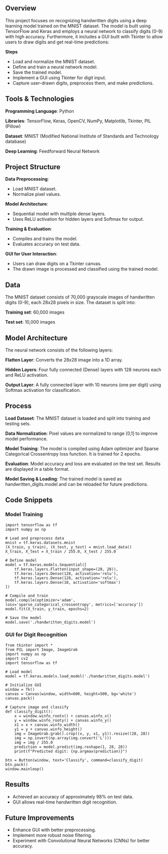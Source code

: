 ## Overview

This project focuses on recognizing handwritten digits using a deep learning model trained on the MNIST dataset. The model is built using TensorFlow and Keras and employs a neural network to classify digits (0-9) with high accuracy. Furthermore, it includes a GUI built with Tkinter to allow users to draw digits and get real-time predictions:

**Steps**
- Load and normalize the MNIST dataset.
- Define and train a neural network model.
- Save the trained model.
- Implement a GUI using Tkinter for digit input.
- Capture user-drawn digits, preprocess them, and make predictions.


## Tools & Technologies

**Programming Language**: Python

**Libraries**: TensorFlow, Keras, OpenCV, NumPy, Matplotlib, Tkinter, PIL (Pillow)

**Dataset**: MNIST (Modified National Institute of Standards and Technology database)

**Deep Learning**: Feedforward Neural Network

## Project Structure

**Data Preprocessing**:

- Load MNIST dataset.
- Normalize pixel values.

**Model Architecture**:

- Sequential model with multiple dense layers.
- Uses ReLU activation for hidden layers and Softmax for output.

**Training & Evaluation**:

- Compiles and trains the model.
- Evaluates accuracy on test data.

**GUI for User Interaction**:

- Users can draw digits on a Tkinter canvas.
- The drawn image is processed and classified using the trained model.



## Data

The MNIST dataset consists of 70,000 grayscale images of handwritten digits (0-9), each 28x28 pixels in size. The dataset is split into:

**Training set**: 60,000 images

**Test set**: 10,000 images

## Model Architecture

The neural network consists of the following layers:

**Flatten Layer**: Converts the 28x28 image into a 1D array.

**Hidden Layers**: Four fully connected (Dense) layers with 128 neurons each and ReLU activation.

**Output Layer**: A fully connected layer with 10 neurons (one per digit) using Softmax activation for classification.

## Process

**Load Dataset**: The MNIST dataset is loaded and split into training and testing sets.

**Data Normalization**: Pixel values are normalized to range [0,1] to improve model performance.

**Model Training**: The model is compiled using Adam optimizer and Sparse Categorical Crossentropy loss function.
It is trained for 2 epochs.

**Evaluation**: Model accuracy and loss are evaluated on the test set.
Results are displayed in a table format.

**Model Saving & Loading**: The trained model is saved as handwritten_digits.model and can be reloaded for future predictions.

## Code Snippets

### Model Training
```
import tensorflow as tf
import numpy as np

# Load and preprocess data
mnist = tf.keras.datasets.mnist
(X_train, y_train), (X_test, y_test) = mnist.load_data()
X_train, X_test = X_train / 255.0, X_test / 255.0

# Define model
model = tf.keras.models.Sequential([
    tf.keras.layers.Flatten(input_shape=(28, 28)),
    tf.keras.layers.Dense(128, activation='relu'),
    tf.keras.layers.Dense(128, activation='relu'),
    tf.keras.layers.Dense(10, activation='softmax')
])

# Compile and train
model.compile(optimizer='adam', loss='sparse_categorical_crossentropy', metrics=['accuracy'])
model.fit(X_train, y_train, epochs=2)

# Save the model
model.save('./handwritten_digits.model')
```
### GUI for Digit Recognition
```
from tkinter import *
from PIL import Image, ImageGrab
import numpy as np
import cv2
import tensorflow as tf

# Load model
model = tf.keras.models.load_model('./handwritten_digits.model')

# Initialize GUI
window = Tk()
canvas = Canvas(window, width=600, height=500, bg='white')
canvas.pack()

# Capture image and classify
def classify_digit():
    x = window.winfo_rootx() + canvas.winfo_x()
    y = window.winfo_rooty() + canvas.winfo_y()
    x1 = x + canvas.winfo_width()
    y1 = y + canvas.winfo_height()
    img = ImageGrab.grab().crop((x, y, x1, y1)).resize((28, 28))
    img = np.invert(np.array(img.convert('L')))
    img = img / 255.0
    prediction = model.predict(img.reshape(1, 28, 28))
    print(f"Predicted digit: {np.argmax(prediction)}")

btn = Button(window, text='Classify', command=classify_digit)
btn.pack()
window.mainloop()
```
## Results

- Achieved an accuracy of approximately 98% on test data.
- GUI allows real-time handwritten digit recognition.

## Future Improvements

- Enhance GUI with better preprocessing.
- Implement more robust noise filtering.
- Experiment with Convolutional Neural Networks (CNNs) for better accuracy.
